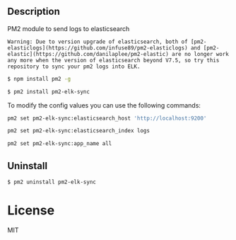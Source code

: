 ## Description

PM2 module to send logs to elasticsearch

`Warning: Due to version upgrade of elasticsearch, both of [pm2-elasticlogs](https://github.com/infuse89/pm2-elasticlogs) and [pm2-elastic](https://github.com/danilaplee/pm2-elastic) are no longer work any more when the version of elasticsearch beyond V7.5, so try this repository to sync your pm2 logs into ELK.`

```bash
$ npm install pm2 -g

$ pm2 install pm2-elk-sync
```

To modify the config values you can use the following commands:

```bash
pm2 set pm2-elk-sync:elasticsearch_host 'http://localhost:9200'
```

```bash
pm2 set pm2-elk-sync:elasticsearch_index logs
```

```bash
pm2 set pm2-elk-sync:app_name all
```

## Uninstall

```bash
$ pm2 uninstall pm2-elk-sync
```

# License

MIT
